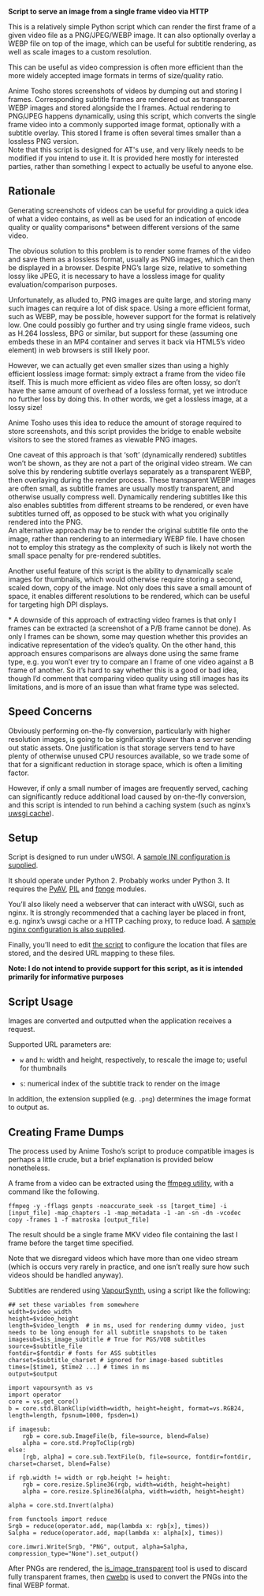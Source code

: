 **Script to serve an image from a single frame video via HTTP**

This is a relatively simple Python script which can render the first frame of a
given video file as a PNG/JPEG/WEBP image. It can also optionally overlay a WEBP
file on top of the image, which can be useful for subtitle rendering, as well as
scale images to a custom resolution.

This can be useful as video compression is often more efficient than the more
widely accepted image formats in terms of size/quality ratio.

Anime Tosho stores screenshots of videos by dumping out and storing I frames.
Corresponding subtitle frames are rendered out as transparent WEBP images and
stored alongside the I frames. Actual rendering to PNG/JPEG happens dynamically,
using this script, which converts the single frame video into a commonly
supported image format, optionally with a subtitle overlay. This stored I frame
is often several times smaller than a lossless PNG version.  
Note that this script is designed for AT's use, and very likely needs to be
modified if you intend to use it. It is provided here mostly for interested
parties, rather than something I expect to actually be useful to anyone else.

Rationale
---------

Generating screenshots of videos can be useful for providing a quick idea of
what a video contains, as well as be used for an indication of encode quality or
quality comparisons\* between different versions of the same video.

The obvious solution to this problem is to render some frames of the video and
save them as a lossless format, usually as PNG images, which can then be
displayed in a browser. Despite PNG’s large size, relative to something lossy
like JPEG, it is necessary to have a lossless image for quality
evaluation/comparison purposes.

Unfortunately, as alluded to, PNG images are quite large, and storing many such
images can require a lot of disk space. Using a more efficient format, such as
WEBP, may be possible, however support for the format is relatively low. One
could possibly go further and try using single frame videos, such as H.264
lossless, BPG or similar, but support for these (assuming one embeds these in an
MP4 container and serves it back via HTML5’s video element) in web browsers is
still likely poor.

However, we can actually get even smaller sizes than using a highly efficient
lossless image format: simply extract a frame from the video file itself. This
is much more efficient as video files are often lossy, so don’t have the same
amount of overhead of a lossless format, yet we introduce no further loss by
doing this. In other words, we get a lossless image, at a lossy size!

Anime Tosho uses this idea to reduce the amount of storage required to store
screenshots, and this script provides the bridge to enable website visitors to
see the stored frames as viewable PNG images.

One caveat of this approach is that ‘soft’ (dynamically rendered) subtitles
won’t be shown, as they are not a part of the original video stream. We can
solve this by rendering subtitle overlays separately as a transparent WEBP, then
overlaying during the render process. These transparent WEBP images are often
small, as subtitle frames are usually mostly transparent, and otherwise usually
compress well. Dynamically rendering subtitles like this also enables subtitles
from different streams to be rendered, or even have subtitles turned off, as
opposed to be stuck with what you originally rendered into the PNG.  
An alternative approach may be to render the original subtitle file onto the
image, rather than rendering to an intermediary WEBP file. I have chosen not to
employ this strategy as the complexity of such is likely not worth the small
space penalty for pre-rendered subtitles.

Another useful feature of this script is the ability to dynamically scale images
for thumbnails, which would otherwise require storing a second, scaled down,
copy of the image. Not only does this save a small amount of space, it enables
different resolutions to be rendered, which can be useful for targeting high DPI
displays.

\* A downside of this approach of extracting video frames is that only I frames
can be extracted (a screenshot of a P/B frame cannot be done). As only I frames
can be shown, some may question whether this provides an indicative
representation of the video’s quality. On the other hand, this approach ensures
comparisons are always done using the same frame type, e.g. you won’t ever try
to compare an I frame of one video against a B frame of another. So it’s hard to
say whether this is a good or bad idea, though I’d comment that comparing video
quality using still images has its limitations, and is more of an issue than
what frame type was selected.

Speed Concerns
--------------

Obviously performing on-the-fly conversion, particularly with higher resolution
images, is going to be significantly slower than a server sending out static
assets. One justification is that storage servers tend to have plenty of
otherwise unused CPU resources available, so we trade some of that for a
significant reduction in storage space, which is often a limiting factor.

However, if only a small number of images are frequently served, caching can
significantly reduce additional load caused by on-the-fly conversion, and this
script is intended to run behind a caching system (such as nginx’s [uwsgi
cache](<http://nginx.org/en/docs/http/ngx_http_uwsgi_module.html#uwsgi_cache>)).

Setup
-----

Script is designed to run under uWSGI. A [sample INI configuration is
supplied](<sample-uwsgi.ini>).

It should operate under Python 2. Probably works under Python 3. It requires the
[PyAV](<https://github.com/mikeboers/PyAV>), [PIL](<https://python-pillow.org/>) and [fpnge](https://github.com/animetosho/python-fpnge) modules.

You’ll also likely need a webserver that can interact with uWSGI, such as nginx.
It is strongly recommended that a caching layer be placed in front, e.g. nginx’s
uwsgi cache or a HTTP caching proxy, to reduce load. A [sample nginx
configuration is also supplied](<sample-nginx.conf>).

Finally, you’ll need to edit [the script](<app.py>) to configure the location
that files are stored, and the desired URL mapping to these files.

**Note: I do not intend to provide support for this script, as it is intended
primarily for informative purposes**

Script Usage
------------

Images are converted and outputted when the application receives a request.

Supported URL parameters are:

-   `w` and `h`: width and height, respectively, to rescale the image to; useful
    for thumbnails

-   `s`: numerical index of the subtitle track to render on the image  

In addition, the extension supplied (e.g. `.png`) determines the image format to
output as.

Creating Frame Dumps
--------------------

The process used by Anime Tosho’s script to produce compatible images is perhaps
a little crude, but a brief explanation is provided below nonetheless.

A frame from a video can be extracted using the [ffmpeg
utility](<http://ffmpeg.org/>), with a command like the following.

~~~~~~~~~~~~~~~~~~~~~~~~~~~~~~~~~~~~~~~~~~~~~~~~~~~~~~~~~~~~~~~~~~~~~~~~~~~~~~~~
ffmpeg -y -fflags genpts -noaccurate_seek -ss [target_time] -i [input_file] -map_chapters -1 -map_metadata -1 -an -sn -dn -vcodec copy -frames 1 -f matroska [output_file]
~~~~~~~~~~~~~~~~~~~~~~~~~~~~~~~~~~~~~~~~~~~~~~~~~~~~~~~~~~~~~~~~~~~~~~~~~~~~~~~~

The result should be a single frame MKV video file containing the last I frame
before the target time specified.

Note that we disregard videos which have more than one video stream (which is
occurs very rarely in practice, and one isn’t really sure how such videos should
be handled anyway).

Subtitles are rendered using [VapourSynth](<http://www.vapoursynth.com/>), using
a script like the following:

~~~~~~~~~~~~~~~~~~~~~~~~~~~~~~~~~~~~~~~~~~~~~~~~~~~~~~~~~~~~~~~~~~~~~~~~~~~~~~~~
## set these variables from somewhere
width=$video_width
height=$video_height
length=$video_length  # in ms, used for rendering dummy video, just needs to be long enough for all subtitle snapshots to be taken
imagesub=$is_image_subtitle # True for PGS/VOB subtitles
source=$subtitle_file
fontdir=$fontdir # fonts for ASS subtitles
charset=$subtitle_charset # ignored for image-based subtitles
times=[$time1, $time2 ...] # times in ms
output=$output

import vapoursynth as vs
import operator
core = vs.get_core()
b = core.std.BlankClip(width=width, height=height, format=vs.RGB24, length=length, fpsnum=1000, fpsden=1)

if imagesub:
    rgb = core.sub.ImageFile(b, file=source, blend=False)
    alpha = core.std.PropToClip(rgb)
else:
    [rgb, alpha] = core.sub.TextFile(b, file=source, fontdir=fontdir, charset=charset, blend=False)

if rgb.width != width or rgb.height != height:
    rgb = core.resize.Spline36(rgb, width=width, height=height)
    alpha = core.resize.Spline36(alpha, width=width, height=height)

alpha = core.std.Invert(alpha)

from functools import reduce
Srgb = reduce(operator.add, map(lambda x: rgb[x], times))
Salpha = reduce(operator.add, map(lambda x: alpha[x], times))

core.imwri.Write(Srgb, "PNG", output, alpha=Salpha, compression_type="None").set_output()
~~~~~~~~~~~~~~~~~~~~~~~~~~~~~~~~~~~~~~~~~~~~~~~~~~~~~~~~~~~~~~~~~~~~~~~~~~~~~~~~

After PNGs are rendered, the
[is\_image\_transparent](<https://github.com/animetosho/is_image_transparent>)
tool is used to discard fully transparent frames, then
[cwebp](<https://developers.google.com/speed/webp/docs/cwebp>) is used to
convert the PNGs into the final WEBP format.

 
